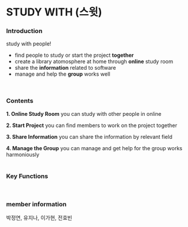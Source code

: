 # **STUDY WITH (스윗)**

### Introduction
study with people!
- find people to study or start the project **together**
- create a library atomosphere at home through **online** study room
- share the **information** related to software
- manage and help the **group** works well
<br>

### Contents
**1. Online Study Room**
you can study with other people in online

**2. Start Project**
you can find members to work on the project together

**3. Share Information**
you can share the information by relevant field

**4. Manage the Group**
you can manage and get help for the group works harmoniously
<br><br>

### Key Functions
<br>

### member information
박정연, 유지나, 이가현, 전효빈
